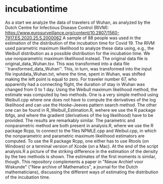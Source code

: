 # incubationtime

As a start we analyze the data of travelers of Wuhan, as analyzed by the Dutch Centre for Infectious Disease Control (RIVM): https://www.eurosurveillance.org/content/10.2807/1560-7917.ES.2020.25.5.2000062
A sample of 88 people was used in the estimation of the distribution of the incubation time for Covid 19. The RIVM used parametric maximum likelihood to analyze these data using, e.g., the Weibull distribution as a possible distribution for the incubation time. We use nonparametric maximum likelihood instead.
The original data file is original_data_Wuhan.tsv. This was transformed into a data file ``transformed_data_Wuhan''. This, in turn, was transformed into the input file inputdata_Wuhan.txt, where the time, spent in Wuhan, was shifted making the left point is equal to zero. For traveler number 67, who apparently had a connecting flight, the duration of stay in Wuhan was changed from 0 to 1 day.
Using the Weibull maximum likelihood method, the estimate was computed by two methods. One is a very simple method using Weibull.cpp where one does not have to compute the derivatives of the log likelihood and can use the Hooke-Jeeves pattern search method. The other one can be found in R_Weibull_Estimation.R, wehere we use the R package lbfgs, and where the gradient (derivatives of the log likelihood) have to be provided. The results are remarkably similar.
The parametric and nonparametric method are both present in analysis.R, where we use the R package Rcpp, to connect to the files NPMLE.cpp and Weibul.cpp, in which the nonparametric and parametric maximum likelihood estimators are computed. To use the R package Rcpp, one either has to use Rtools (on Windows) or a terminal version of Xcode (on a Mac). At the end of the script analysis.R a picture of the striking difference in the estimation of the density by the two methods is shown. The estimates of the first moments is similar, though.
This repository complements a paper in "Nieuw Archief voor Wiskunde" ("New archive of Mathematics", a journal for the Dutch mathematicians), discussing the different ways of estimating the distribution of the incubation time.
